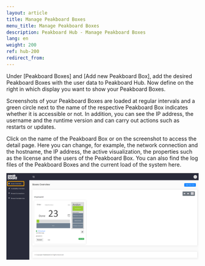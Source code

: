 ```yaml
---
layout: article
title: Manage Peakboard Boxes
menu_title: Manage Peakboard Boxes
description: Peakboard Hub - Manage Peakboard Boxes
lang: en
weight: 200
ref: hub-200
redirect_from:
---
```



Under [Peakboard Boxes] and [Add new Peakboard Box], add the desired Peakboard Boxes with the user data to Peakboard Hub. 
Now define on the right in which display you want to show your Peakboard Boxes.

Screenshots of your Peakboard Boxes are loaded at regular intervals and a green circle next to the name of the respective Peakboard Box indicates whether it is accessible or not. 
In addition, you can see the IP address, the username and the runtime version and can carry out actions such as restarts or updates.

Click on the name of the Peakboard Box or on the screenshot to access the detail page. 
Here you can change, for example, the network connection and the hostname, the IP address, the active visualization, the properties such as the license and the users of the Peakboard Box. 
You can also find the log files of the Peakboard Boxes and the current load of the system here.


![Manage Peakboard Boxes](/assets/images/hub/hub_boxes.png) 
